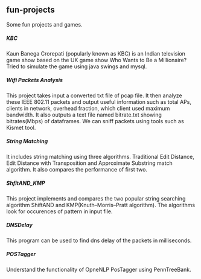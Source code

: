## fun-projects

Some fun projects and games.

##### KBC
Kaun Banega Crorepati (popularly known as KBC) is an Indian television game show based on the UK game show Who Wants to Be a Millionaire? Tried to simulate the game using java swings and mysql.

##### Wifi Packets Analysis
This project takes input a converted txt file of pcap file. It then analyze these IEEE 802.11 packets and output useful information such as total APs, clients in network, overhead fraction, which client used maximum bandwidth. It also outputs a text file named bitrate.txt showing bitrates(Mbps) of dataframes. We can sniff packets using tools such as Kismet tool.

##### String Matching
It includes string matching using three algorithms. Traditional Edit Distance, Edit Distance with Transposition and Approximate Substring match algorithm. It also compares the performance of first two. 

##### ShfitAND_KMP
This project implements and compares the two popular string searching algorithm ShiftAND and KMP(Knuth–Morris–Pratt algorithm). The algorithms look for occurences of pattern in input file. 

##### DNSDelay
This program can be used to find dns delay of the packets in milliseconds. 

##### POSTagger
Understand the functionality of OpneNLP PosTagger using PennTreeBank.
